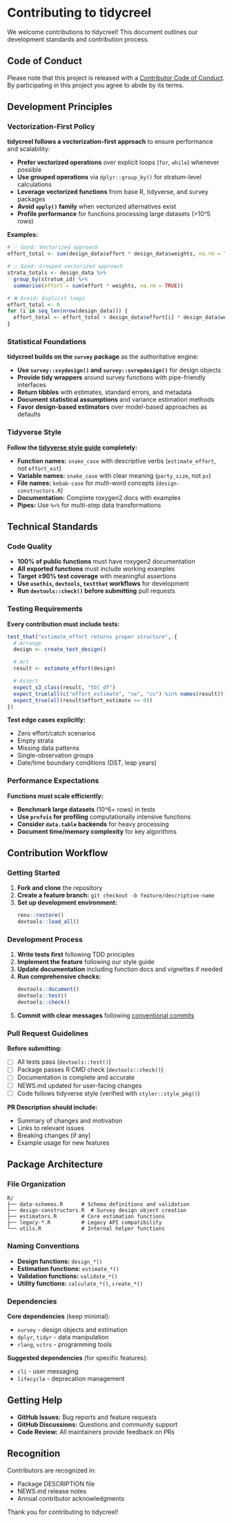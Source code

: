 # Contributing to tidycreel

We welcome contributions to tidycreel! This document outlines our development standards and contribution process.

## Code of Conduct

Please note that this project is released with a [Contributor Code of Conduct](CODE_OF_CONDUCT.md). By participating in this project you agree to abide by its terms.

## Development Principles

### Vectorization-First Policy

**tidycreel follows a vectorization-first approach** to ensure performance and scalability:

- **Prefer vectorized operations** over explicit loops (`for`, `while`) whenever possible
- **Use grouped operations** via `dplyr::group_by()` for stratum-level calculations
- **Leverage vectorized functions** from base R, tidyverse, and survey packages
- **Avoid `apply()` family** when vectorized alternatives exist
- **Profile performance** for functions processing large datasets (>10^5 rows)

**Examples:**

```r
# ✅ Good: Vectorized approach
effort_total <- sum(design_data$effort * design_data$weights, na.rm = TRUE)

# ✅ Good: Grouped vectorized approach
strata_totals <- design_data %>%
  group_by(stratum_id) %>%
  summarise(effort = sum(effort * weights, na.rm = TRUE))

# ❌ Avoid: Explicit loops
effort_total <- 0
for (i in seq_len(nrow(design_data))) {
  effort_total <- effort_total + design_data$effort[i] * design_data$weights[i]
}
```

### Statistical Foundations

**tidycreel builds on the `survey` package** as the authoritative engine:

- **Use `survey::svydesign()` and `survey::svrepdesign()`** for design objects
- **Provide tidy wrappers** around survey functions with pipe-friendly interfaces
- **Return tibbles** with estimates, standard errors, and metadata
- **Document statistical assumptions** and variance estimation methods
- **Favor design-based estimators** over model-based approaches as defaults

### Tidyverse Style

**Follow the [tidyverse style guide](https://style.tidyverse.org) completely:**

- **Function names:** `snake_case` with descriptive verbs (`estimate_effort`, not `effort_est`)
- **Variable names:** `snake_case` with clear meaning (`party_size`, not `ps`)
- **File names:** `kebab-case` for multi-word concepts (`design-constructors.R`)
- **Documentation:** Complete roxygen2 docs with examples
- **Pipes:** Use `%>%` for multi-step data transformations

## Technical Standards

### Code Quality

- **100% of public functions** must have roxygen2 documentation
- **All exported functions** must include working examples
- **Target ≥90% test coverage** with meaningful assertions
- **Use `usethis`, `devtools`, `testthat` workflows** for development
- **Run `devtools::check()` before submitting** pull requests

### Testing Requirements

**Every contribution must include tests:**

```r
test_that("estimate_effort returns proper structure", {
  # Arrange
  design <- create_test_design()

  # Act
  result <- estimate_effort(design)

  # Assert
  expect_s3_class(result, "tbl_df")
  expect_true(all(c("effort_estimate", "se", "cv") %in% names(result)))
  expect_true(all(result$effort_estimate >= 0))
})
```

**Test edge cases explicitly:**
- Zero effort/catch scenarios
- Empty strata
- Missing data patterns
- Single-observation groups
- Date/time boundary conditions (DST, leap years)

### Performance Expectations

**Functions must scale efficiently:**

- **Benchmark large datasets** (10^6+ rows) in tests
- **Use `profvis` for profiling** computationally intensive functions
- **Consider `data.table` backends** for heavy processing
- **Document time/memory complexity** for key algorithms

## Contribution Workflow

### Getting Started

1. **Fork and clone** the repository
2. **Create a feature branch:** `git checkout -b feature/descriptive-name`
3. **Set up development environment:**
   ```r
   renv::restore()
   devtools::load_all()
   ```

### Development Process

1. **Write tests first** following TDD principles
2. **Implement the feature** following our style guide
3. **Update documentation** including function docs and vignettes if needed
4. **Run comprehensive checks:**
   ```r
   devtools::document()
   devtools::test()
   devtools::check()
   ```
5. **Commit with clear messages** following [conventional commits](https://www.conventionalcommits.org/)

### Pull Request Guidelines

**Before submitting:**
- [ ] All tests pass (`devtools::test()`)
- [ ] Package passes R CMD check (`devtools::check()`)
- [ ] Documentation is complete and accurate
- [ ] NEWS.md updated for user-facing changes
- [ ] Code follows tidyverse style (verified with `styler::style_pkg()`)

**PR Description should include:**
- Summary of changes and motivation
- Links to relevant issues
- Breaking changes (if any)
- Example usage for new features

## Package Architecture

### File Organization

```
R/
├── data-schemas.R      # Schema definitions and validation
├── design-constructors.R  # Survey design object creation
├── estimators.R        # Core estimation functions
├── legacy-*.R          # Legacy API compatibility
└── utils.R             # Internal helper functions
```

### Naming Conventions

- **Design functions:** `design_*()`
- **Estimation functions:** `estimate_*()`
- **Validation functions:** `validate_*()`
- **Utility functions:** `calculate_*()`, `create_*()`

### Dependencies

**Core dependencies** (keep minimal):
- `survey` - design objects and estimation
- `dplyr`, `tidyr` - data manipulation
- `rlang`, `vctrs` - programming tools

**Suggested dependencies** (for specific features):
- `cli` - user messaging
- `lifecycle` - deprecation management

## Getting Help

- **GitHub Issues:** Bug reports and feature requests
- **GitHub Discussions:** Questions and community support
- **Code Review:** All maintainers provide feedback on PRs

## Recognition

Contributors are recognized in:
- Package DESCRIPTION file
- NEWS.md release notes
- Annual contributor acknowledgments

Thank you for contributing to tidycreel!
